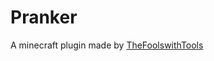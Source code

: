 Pranker
=======

A minecraft plugin made by [TheFoolswithTools](www.youtube.com/user/TheFoolswithTools)
